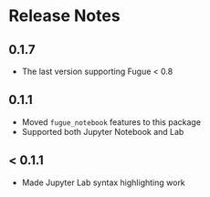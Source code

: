 # Release Notes

## 0.1.7

* The last version supporting Fugue < 0.8

## 0.1.1

* Moved `fugue_notebook` features to this package
* Supported both Jupyter Notebook and Lab

## < 0.1.1

* Made Jupyter Lab syntax highlighting work
